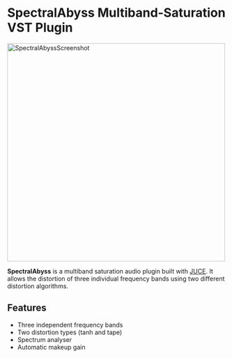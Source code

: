 # SpectralAbyss Multiband-Saturation VST Plugin

<img width="500" alt="SpectralAbyssScreenshot" src="https://github.com/user-attachments/assets/0f55000b-6675-4339-9b2d-c05b0eaf80f4" />

**SpectralAbyss** is a multiband saturation audio plugin built with [JUCE](https://juce.com/).
It allows the distortion of three individual frequency bands using two different distortion algorithms.

## Features
* Three independent frequency bands
* Two distortion types (tanh and tape)
* Spectrum analyser
* Automatic makeup gain
